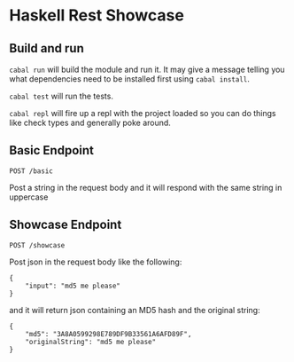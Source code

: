 Haskell Rest Showcase
=================================

Build and run
-----

`cabal run` will build the module and run it. It may give a message telling you what dependencies need to be installed
first using `cabal install`.

`cabal test` will run the tests.

`cabal repl` will fire up a repl with the project loaded so you can do things like check types and generally poke around.

Basic Endpoint
-----

`POST /basic`

Post a string in the request body and it will respond with the same string in uppercase

Showcase Endpoint
--------

`POST /showcase`

Post json in the request body like the following:

```
{
    "input": "md5 me please"
}
```

and it will return json containing an MD5 hash and the original string:

```
{
    "md5": "3A8A0599298E789DF9B33561A6AFD89F",
    "originalString": "md5 me please"
}
```